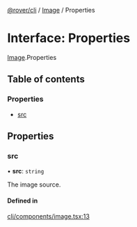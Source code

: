[@rover/cli](../README.md) / [Image](../modules/Image.md) / Properties

# Interface: Properties

[Image](../modules/Image.md).Properties

## Table of contents

### Properties

- [src](Image.Properties.md#src)

## Properties

### src

• **src**: `string`

The image source.

#### Defined in

[cli/components/image.tsx:13](https://github.com/kasperisager/rover/blob/c3f6b21/cli/components/image.tsx#L13)
